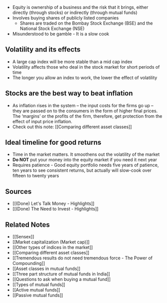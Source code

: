 - Equity is ownership of a business and the risk that it brings, either directly (through stocks) or indirectly (through mutual funds)
- Involves buying shares of publicly listed companies
	- Shares are traded on the Bombay Stock Exchange (BSE) and the National Stock Exchange (NSE)
- Misunderstood to be gamble - It is a slow cook

## Volatility and its effects
- A large cap index will be more stable than a mid cap index
- Volatility affects those who deal in the stock market for short periods of time
- The longer you allow an index to work, the lower the effect of volatility

## Stocks are the best way to beat inflation
- As inflation rises in the system – the input costs for the firms go up – they are passed on to the consumers in the form of higher final prices. The ‘margins’ or the profits of the firm, therefore, get protection from the effect of input price inflation. 
- Check out this note: [[Comparing different asset classes]]

## Ideal timeline for good returns
- Time in the market matters. It smoothens out the volatility of the market
- **Do NOT** put your money into the equity market if you need it next year
- Requires patience - Good equity portfolio needs five years of patience, ten years to see consistent returns, but actually will slow-cook over fifteen to twenty years

## Sources
- [[(Done) Let's Talk Money - Highlights]]
- [[(Done) The Need to Invest - Highlights]]

## Related Notes
- [[Sensex]]
- [[Market capitalization (Market cap)]]
- [[Other types of indices in the market]]
- [[Comparing different asset classes]]
- [[Tremendous results do not need tremendous force - The Power of Compounding]]
- [[Asset classes in mutual funds]]
- [[Three part structure of mutual funds in India]]
- [[Questions to ask when buying a mutual fund]]
- [[Types of mutual funds]]
- [[Active mutual funds]]
- [[Passive mutual funds]]